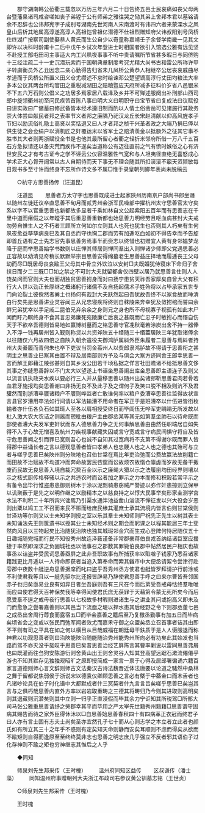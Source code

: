 <!-- { "loadSidebar": true } -->
　　郡守湖南韩公莅衢三载忽以万历三年六月二十日告终五邑士民哀痛如丧父母两台暨藩臬诸司咸咨嗟如丧子弟镗于公有师弟之雅往哭之恸其弟上舍邦本君以墓铭请余不忍辞也公讳邦宪字子成别号湖南先世河南人宋南渡时有讳四六者来蒙溧水之凤皇山后析其地属高淳遂高淳人高祖恺曾祖亿潜德不仕祖烈赠知府父讳叔阳别号凤桥仕终湖广按察司副使娶恭人黄氏而生公自少以奇童称嘉靖壬子余督学南畿一见其文即许以决科时龄甫十二后中戊午乡试次年登进士时相国者欲引入馆选公雅有远见坚不赴授工部屯田司主事适大内工兴夙夜事事不听中贵请嘱所节省甚多暇日与同侪购十三经注疏二十一史沉潜玩索而于国朝典章制度考究尤精大尚书古和雷公所称许甲子转虞衡员外乙丑因念二亲心勤得告归省未几凤桥公黄恭人相继卒公居丧哀戚曲尽孝道而于凤桥公所置义田义仓尤缵述不怠时给谏邓公楚望谪高淳行丈田均粮法大率多本公议其两台所均官田之重税减湖田之赔粮暨应天府所减多征料价岁省八邑银米不下五六万石则公倡义之功居多焉家居八载泽及乡井不可殚述服阕出补刑部山西司郎中旋领衢州初至问民疾苦首陈八事曰明大义曰明职守曰宝节省曰复成法曰议赋役曰讲实政曰广储蓄曰修武备皆本经术遵旧制而酌以人情土俗凿凿可见诸施行其政务崇大体尝曰献民者邦之表率节义者邦之廉隅乃祀汉龙丘长宋赵清献以仰高风旌孝子节妇以励流俗礼隐士高贤以奖恬退又曰人才者邦之桢干兴革者政之大端乃捐巳俸以供生徒之会佥绢户以消机匠之奸覆运米以省军士之赔清羡金以抵额外之征其它事不胜书其大者则两浙赋役全书是也他其最所留心者衢之轻折米邻府所借一万八千五百石方急拟请还以备灾荒而疾作不遂矣当道称公有迈往直前之气有愤时嫉俗之心有济世安民之才有考古证今之学不诬云公仪容温雅性气宽和与人坦夷径直绝无喜怒成心学术正大心胷开阔常以古人自期待而天下事无不理会随其所扣滚滚不竆天资颕敏每日观书多至寸许而终身不忘所作诗文多不属□惟手录皇朝列卿年表尚未脱稿云 

　　○杭守方思善扬传（汪道昆） 

　　汪道昆 
　　思善者方太守字也思善既成进士起家陜州历南京户部尚书郎坐谮以随州左徙廷议卒直思善不旬月而贰秀州会浙军民噪部中擢杭州太守思善官太守矣系以字不以官重思善也新都故多显者千乘如林自文公起紫阳五百年而有思善志在千里中道而瘏假之以年瞠乎其后重思善重新都也始思善力明经劳且呕血病甚封大夫戒勿劳自惟生人之不朽者三顾所立何如尔立则其人也死也犹生也否则其人朽矣有生何夙夜愈益孳孳病良巳及其自丞而守也狥二郡而劳有加逓呕血如初不得告幸而予告旋即首丘语有之士先志官先事思善务焉事半而赍志以终惜也初赠宜人黄有身邻媪梦龙降于庭而举思善始学书数则以庄惮其师居则惮同羣出入则惮诸少师即父党遇思善必正容故以幼清见奇稍长默默举宗目思善安得绵蕞老生思善益庄择地而履逓丧王父母幼而尽□既居母丧哀踰王父母其中骨立外饮泣以安封□夫既婚犹侍寝床下命归子舍挟日而夕二三既□□如之禁之不可封大夫就留都舍仅四壁以居乃就思善言仕则人人饶矣问而官则大夫也而胡独贫思善拊身而对曰扬宁患贫天祚吾家厚矣自曾大父有积行大人世以劲正长厚继之概诸躬行诸儒不及自扬起儒术子姓殆将以占毕承家五世专门向论裂土彼傥然者粪土也扬何有哉封大夫跃然起曰吾犹故吾终不以家食故而唾清白行矣先是思善讲业灵谷闻三从兄忠寝疾将终则自秣陵来奔幸犹及敛拊棺而誓曰余鲜兄弟犹幸以手足戚二昆伯兄弃余余之身则兄之身也所不母视寡子视孤有如此木尸闻而盱乃瞑终身不食其言忠弟廉死宛陵廉亡后哀之甚既而亡忠子时敏拊心而憯自伤天乎不欲卒吾德则皆易地如赢博树墓而之铭思善守官凂秋毫若涂炭出舍不持一器俸入不浮一钱再居州皆入觐则称贷以共资斧陜五十缗随三十缗葢居陜三年犹取诸俸余以往随仅六月故四倍之自陜入朝余遣役夫御鸿胪属紏外臣朱履者二思善与焉紏者持州大夫綦履而青何朱也卒下吏议当罚金葢州人以赀郎隶鸿胪故不得请于思善衔之甚阴主之思善业巳察其由置不辩及居南部则方予及与俱会大察方迹同舍王郎幸思善一言而解王郎藉江陵张甚则自其乡没公田若干顷私据之佯言社田赡诸不给抵思善文侈其事之弥缝思善辞以不门太大以望遂上书诬坐思善阑出库金思善即主语连子及则又以流言讥执政夹水疾以要必行三人并从量移思善以随州出矣诸郎靳思善君肉若骨若血君牙施报均矣思善谢曰非扬无良不及此子及之谓何子及笑曰脱不相及则沆不及君驩然而别浙漕卒餍诸粮户不餍则哗监者亡敢谁何率以粮户委漕卒思善往监得故状宣言县官岁漕用卒法如行间请以军法输漕不用命者在军正于是班漕卒以什伍进皆衔枚输者亦什伍各负石如其班人至各以肩相授受终日而毕闾伍无哗军吏睊睊无所发故以秕入激大农大农诘之则嚣而愬秕由粮户主由郡丞某等其无如第羣坐肺石以待命既而部使者漕大夫发军吏奸状而东人德思善力争之无何事解思善由由然任职端居自如失得不入于心故无憎喜及杭州力疾视事献藏失囚或言守宽或言守病民间惧守将自及皆守危思善闻之引而罪巳宽则吾心也诚不自知其过宽病将不支第不得谢尔既而罪人皆得郡中益诵长者之言以德观思善者皆曰孝弟人也忠鲠人也之人也之德也其殆可与立者与嗟乎思善巳矣陜州则分陜地也召伯甘棠在焉比年吏治弛而公费故赢法故削籍亡而田故不治赋故不均道冲而奔命故罢民呰窳而讼故烦农故惰仓廪虗而岁故无备干掫废而民故无良思善入境自裁冗费百金以示之廉绳大猾以示之法履亩均田经界则壤以示之核式厨传格驿骚以示之共违农时而讼者加之罪示之力本而修和积榖若常平示之有备令出毕行惟盗患患御则树木于涂以泥剽骑患窃贼严警迹以弥作奸患掠则立保甲以讥聚薮于是先之以明作继之以励精本之以慈良持之以惇大民事举矣形家圭测学宫水法不利积二十年所宾兴诎焉乃引渠水通泮池益凿山浚流不惮征发以兴大役会岁恶则出粟以鸠工工不召而来民不赈而给庶民飨其灌庶士承其流境内皆言伯则甘棠侯则甘泽功等尔则又以士未知学则授之室以乐其羣士未知师则尸祝先正先生以树其表士未知诵法先王则箧遗书以授其业士未知经术则之期会而躬课之以程其能居三年士斐然向风且以三物起矣比治随犹治陜也独其城瑕邻金穴而生戎心登陴何恃居随仅五十日趣城随完城而行民不知役秀州故连泽薮谨备非常郡豪蒋伯良戎首纳结诸巨室应援捷于率然即深求之负固城社丞以他事召之郡数其罪毙伯良郡中帖然居民户相庆也故事丞以诘盗并受民词思善亟屏之此非吾职故事有所捕获率以赃噬子钱家乃悉召诸家籍践更比月逓以一人待命即获者当追入第奉命而索其雠市中大便丞请絜令尝津行赴旁郡中夜数十艇逆舟思善据席而叱曰盗乎吾秀州丞方使君也艇皆罗拜请护行前涂或不利使君我等且以一艇先驱尔比还报皆辟易乃辞使君思善手呼之曰来尔曹皆吾邻国赤子也归矣亟易业良有如异日者坐吾庭则吾有三尺在今而后苐受吾戒母怙终羣唯唯而应曰使君得天百神保矣我等幸得闻使君氏庶无获罪于天藉第令蒙无死所矣今而后愿受羣不逞之戒毋夜行思善以七校故多材暇则进诸生与之讲业其问或抱高义即未及门而愈急之尝署嘉善则以其邑当下流亟之堤以捍水患其后经野之令下则郡丞董七邑之成丞出舍周行蓐食而露宿五□而毕会嘉善之籍后至乃复檄丞勤事有加五日而毕病矣顷省会之变或以张民而弛军闻者效尤而嘉禾守御之众盟矣丞立召首事者诘其由即不平则有司之平具在如之何以横目从目哉威福在朝廷毋干鈇质于是人人慑服退而称神君以功观思善者则曰治陜能陜治随能随治秀州能秀州所向必有功矣此其始发也当路而驾不亦灭没乎哉叹乎思善巳矣昔思善治经艺屏陈言其曹率剿说以雷同思善弗屑也曰既灌而往刍狗安陈游衍则舍黄山出王则舍灵谷人知其登高望远踞石漱流僊僊乎游也不知其默存见独独观昭旷之原即授简成一家言一禀于心得及居郎署徧诵六籍百家言道德则师心言文辞则师古文法秦汉古诗法魏晋近体法唐要以论道之騞然中桑林之舞于留都说焦弱侯于浙说宋以德袁仪卿顾思善之言必有槩于中葢金口而木舌者也凡诸吵论具在伯子时化谱中大都默成者什三冥契者什九言言旨矣嗟乎思善巳矣岂其言与之俱朽哉思善内直外方率以岩岩取重畴之三德其将畴归乃今则其进取则高明矣则其退藏则沉潜矣则其中立则一归乎正直浸假而毕其余力宁讵知其所税驾□所部大司马张公雅重思善请纾之旁郡幸其平而毕用之严太宰先世籍秀州籍籍□思善谓守固病其赐告而待之家外臣得休沐以□自思善始思善春秋四十有四病革正衣冠而终君子曰人亦有言士固有志夫士尚矣圣亦宜然孔子七十而从心则志学之本立者立此者也颜氏如有所立其三十之年乎不惑则有定矣知天命则静而安矣耳顺则不虑而得矣从欲而不踰矩则自得而逢原至至终终莫非志也思善之明志庶几乎强立不反者邪其语伯子过化存神则不踰之矩也穷神继志其惟后之人乎 

　　◆同知 

　　师泉刘先生邦采传（王时槐） 
　　温州府同知区益传 
　　区叔谦传（潘士藻） 
　　同知温州府事赠朝列大夫浙江布政司右参议黄公钏墓志铭（王世贞） 

　　○师泉刘先生邦采传（王时槐） 

　　王时槐 
